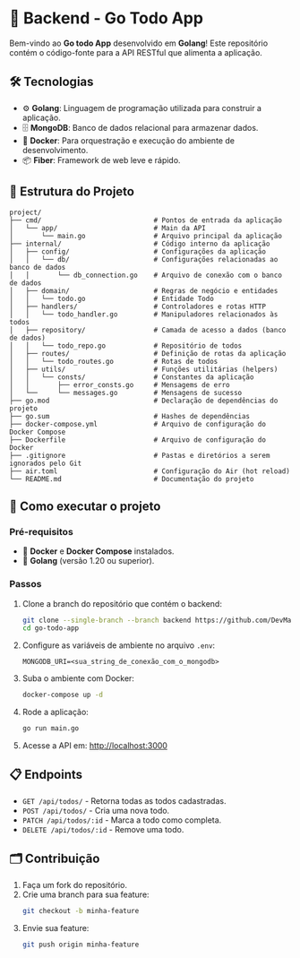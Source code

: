 # 🚀 Backend - Go Todo App

Bem-vindo ao **Go todo App** desenvolvido em **Golang**! Este repositório contém o código-fonte para a API RESTful que alimenta a aplicação.

## 🛠️ Tecnologias

- ⚙️ **Golang**: Linguagem de programação utilizada para construir a aplicação.
- 🗄️ **MongoDB**: Banco de dados relacional para armazenar dados.
- 🔧 **Docker**: Para orquestração e execução do ambiente de desenvolvimento.
- 📦 **Fiber**: Framework de web leve e rápido.

## 📂 Estrutura do Projeto

```plaintext
project/
├── cmd/                            # Pontos de entrada da aplicação
│   └── app/                        # Main da API
│       └── main.go                 # Arquivo principal da aplicação
├── internal/                       # Código interno da aplicação
│   ├── config/                     # Configurações da aplicação
│   │   └── db/                     # Configurações relacionadas ao banco de dados
│   │       └── db_connection.go    # Arquivo de conexão com o banco de dados
│   ├── domain/                     # Regras de negócio e entidades       
│   │   └── todo.go                 # Entidade Todo
│   ├── handlers/                   # Controladores e rotas HTTP
│   │   └── todo_handler.go         # Manipuladores relacionados às todos
│   ├── repository/                 # Camada de acesso a dados (banco de dados)
│   │   └── todo_repo.go            # Repositório de todos
│   ├── routes/                     # Definição de rotas da aplicação
│   │   └── todo_routes.go          # Rotas de todos
│   ├── utils/                      # Funções utilitárias (helpers)
│   │   └── consts/                 # Constantes da aplicação
│   │       ├── error_consts.go     # Mensagems de erro
│   └──     └── messages.go         # Mensagens de sucesso
├── go.mod                          # Declaração de dependências do projeto
├── go.sum                          # Hashes de dependências
├── docker-compose.yml              # Arquivo de configuração do Docker Compose
├── Dockerfile                      # Arquivo de configuração do Docker
├── .gitignore                      # Pastas e diretórios a serem ignorados pelo Git
├── air.toml                        # Configuração do Air (hot reload)
└── README.md                       # Documentação do projeto

```

## 🚀 Como executar o projeto

### Pré-requisitos

- 🐳 **Docker** e **Docker Compose** instalados.
- 🔧 **Golang** (versão 1.20 ou superior).

### Passos

1. Clone a branch do repositório que contém o backend:
   ```bash
   git clone --single-branch --branch backend https://github.com/DevMatheusSilva/go-todo-app.git
   cd go-todo-app
   ```

2. Configure as variáveis de ambiente no arquivo `.env`:
   ```dotenv
   MONGODB_URI=<sua_string_de_conexão_com_o_mongodb>
   ```

3. Suba o ambiente com Docker:
   ```bash
   docker-compose up -d
   ```

4. Rode a aplicação:
   ```bash
   go run main.go
   ```

5. Acesse a API em: [http://localhost:3000](http://localhost:8080)


## 📋 Endpoints

- `GET /api/todos/`             - Retorna todas as todos cadastradas.
- `POST /api/todos/`            - Cria uma nova todo.
- `PATCH /api/todos/:id`        - Marca a todo como completa.
- `DELETE /api/todos/:id`       - Remove uma todo.

## 🗂️ Contribuição

1. Faça um fork do repositório.
2. Crie uma branch para sua feature:
   ```bash
   git checkout -b minha-feature
   ```
3. Envie sua feature:
   ```bash
   git push origin minha-feature
   ```
